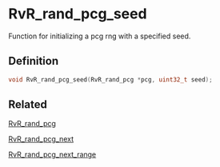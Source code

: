 # RvR_rand_pcg_seed

Function for initializing a pcg rng with a specified seed.

## Definition

```c
void RvR_rand_pcg_seed(RvR_rand_pcg *pcg, uint32_t seed);
```

## Related

[RvR_rand_pcg](/rvr/rvr/rand_pcg)

[RvR_rand_pcg_next](/rvr/rvr/rand_pcg_next)

[RvR_rand_pcg_next_range](/rvr/rvr/rand_pcg_next_range)
